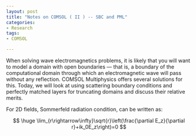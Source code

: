 ```yaml
---
layout: post
title: "Notes on COMSOL ( II ) -- SBC and PML"
categories:
- Research
tags:
- COMSOL

---
```


When solving wave electromagnetics problems, it is likely that you will want to model a domain with open boundaries — that is, a boundary of the computational domain through which an electromagnetic wave will pass without any reflection. COMSOL Multiphysics offers several solutions for this. Today, we will look at using scattering boundary conditions and perfectly matched layers for truncating domains and discuss their relative merits.

For 2D fields, Sommerfeld radiation condition, can be written as:

$$
\huge
\lim_{r\rightarrow\infty}\sqrt{r}\left(\frac{\partial E_z}{\partial r}+ik_0E_z\right)=0
$$